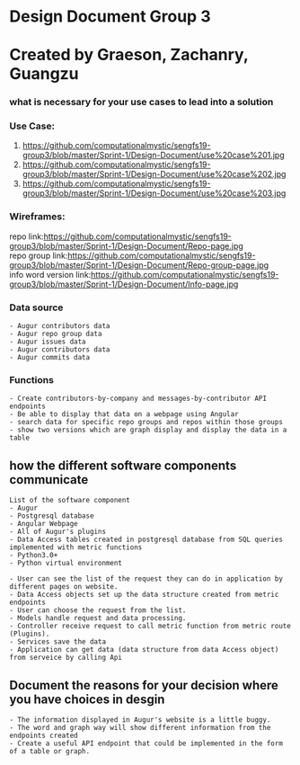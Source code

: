 # Design Document Group 3 <br><br> Created by Graeson, Zachanry, Guangzu

### what is necessary for your use cases to lead into a solution

### Use Case:
1. https://github.com/computationalmystic/sengfs19-group3/blob/master/Sprint-1/Design-Document/use%20case%201.jpg
2. https://github.com/computationalmystic/sengfs19-group3/blob/master/Sprint-1/Design-Document/use%20case%202.jpg
3. https://github.com/computationalmystic/sengfs19-group3/blob/master/Sprint-1/Design-Document/use%20case%203.jpg

### Wireframes:
repo link:https://github.com/computationalmystic/sengfs19-group3/blob/master/Sprint-1/Design-Document/Repo-page.jpg <br>
repo group link:https://github.com/computationalmystic/sengfs19-group3/blob/master/Sprint-1/Design-Document/Repo-group-page.jpg<br>
info word version link:https://github.com/computationalmystic/sengfs19-group3/blob/master/Sprint-1/Design-Document/Info-page.jpg<br>

### Data source
  
    - Augur contributors data
    - Augur repo group data
    - Augur issues data 
    - Augur contributors data
    - Augur commits data

### Functions

    - Create contributors-by-company and messages-by-contributor API endpoints
    - Be able to display that data on a webpage using Angular
    - search data for specific repo groups and repos within those groups 
    - show two versions which are graph display and display the data in a table 

## how the different software components communicate 
    List of the software component
    - Augur
    - Postgresql database
    - Angular Webpage
    - All of Augur's plugins
    - Data Access tables created in postgresql database from SQL queries implemented with metric functions
    - Python3.0+ 
    - Python virtual environment
    
    - User can see the list of the request they can do in application by different pages on website.
    - Data Access objects set up the data structure created from metric endpoints
    - User can choose the request from the list.
    - Models handle request and data processing.
    - Controller receive request to call metric function from metric route (Plugins).
    - Services save the data
    - Application can get data (data structure from data Access object) from serveice by calling Api 
    
    

## Document the reasons for your decision where you have choices in desgin
  
    - The information displayed in Augur's website is a little buggy.
    - The word and graph way will show different information from the endpoints created
    - Create a useful API endpoint that could be implemented in the form of a table or graph.
